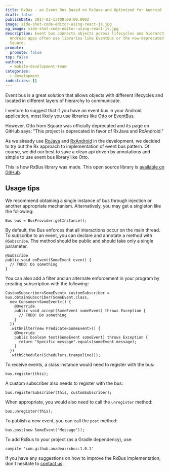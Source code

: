 ```yaml
---
title: RxBus - an Event Bus Based on RxJava and Optimized for Android
draft: false
publishDate: 2017-02-13T00:00:00.000Z
image: side-shot-code-editor-using-react-js.jpg
og_image: side-shot-code-editor-using-react-js.jpg
description: Event bus connects objects across lifecycles and hierarchies.
  Android apps often use libraries like EventBus or the now-deprecated Otto from
  Square.
promote:
  promote: false
top: false
authors:
  - mobile-development-team
categories:
  - development
industries: []
---
```

Event bus is a great solution that allows objects with different lifecycles and located in different layers of hierarchy to communicate.

I venture to suggest that if you have an event bus in your Android application, most likely you use libraries like <a href="https://github.com/square/otto" rel="nofollow" target="_blank">Otto</a> or <a href="https://github.com/greenrobot/EventBus" rel="nofollow" target="_blank">EventBus</a>.

However, Otto from Square was officially deprecated and its page on GitHub says: "This project is deprecated in favor of RxJava and RxAndroid."

As we already use <a href="https://github.com/ReactiveX/RxJava" rel="nofollow" target="_blank">RxJava</a> and <a href="https://github.com/ReactiveX/RxAndroid" rel="nofollow" target="_blank">RxAndroid</a> in the development, we decided to try out the Rx approach to implementation of event bus pattern. Of course, we did our best to save a clean api driven by annotations and simple to use event bus library like Otto.

This is how RxBus library was made. This open source library is [available on GitHub](https://github.com/Anadea/RxBus).

## Usage tips

We recommend obtaining a single instance of bus through injection or another appropriate mechanism. Alternatively, you may get a singleton like the following:

```
Bus bus = BusProvider.getInstance();
```

By default, the Bus enforces that all interactions occur on the main thread. To subscribe to an event, you can declare and annotate a method with `@Subscribe`. The method should be public and should take only a single parameter.

```
@Subscribe
public void onEvent(SomeEvent event) {
  // TODO: Do something
}
```

You can also add a filter and an alternate enforcement in your program by creating subscription with the following:

```
CustomSubscriber<SomeEvent> customSubscriber = bus.obtainSubscriber(SomeEvent.class,
  new Consumer<SomeEvent>() {
    @Override
    public void accept(SomeEvent someEvent) throws Exception {
      // TODO: Do something
    }
  })
  .withFilter(new Predicate<SomeEvent>() {
    @Override
    public boolean test(SomeEvent someEvent) throws Exception {
      return "Specific message".equals(someEvent.message);
    }
  })
  .withScheduler(Schedulers.trampoline());
```

To receive events, a class instance would need to register with the bus:

```
bus.register(this);
```

A custom subscriber also needs to register with the bus:

```
bus.registerSubscriber(this, customSubscriber);
```

When appropriate, you would also need to call the `unregister` method:

```
bus.unregister(this);
```

To publish a new event, you can call the `post` method:

```
bus.post(new SomeEvent("Message"));
```

To add RxBus to your project (as a Gradle dependency), use:

```
compile 'com.github.anadea:rxbus:1.0.1'
```

If you have any suggestions on how to improve the RxBus implementation, don't hesitate to [contact us](https://anadea.info/contacts).
